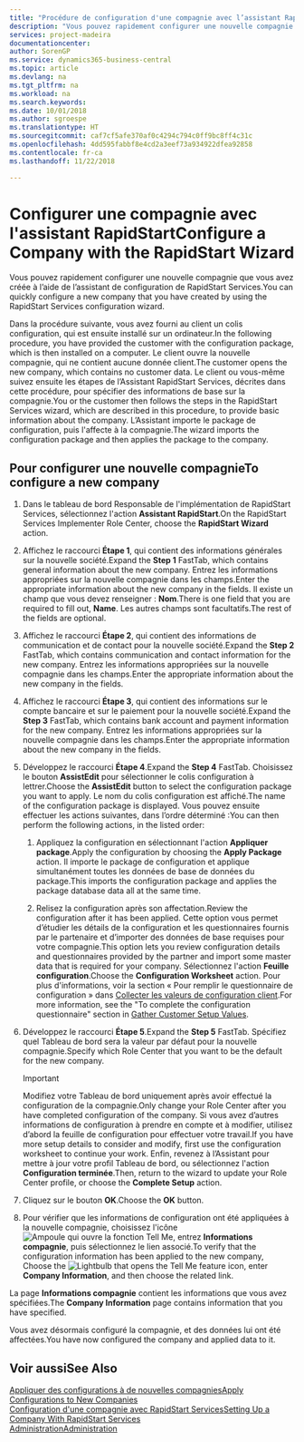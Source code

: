 ```yaml
---
title: "Procédure de configuration d'une compagnie avec l’assistant RapidStart | Microsoft Docs"
description: "Vous pouvez rapidement configurer une nouvelle compagnie que vous avez créée à l’aide de l’assistant de configuration de RapidStart Services."
services: project-madeira
documentationcenter: 
author: SorenGP
ms.service: dynamics365-business-central
ms.topic: article
ms.devlang: na
ms.tgt_pltfrm: na
ms.workload: na
ms.search.keywords: 
ms.date: 10/01/2018
ms.author: sgroespe
ms.translationtype: HT
ms.sourcegitcommit: caf7cf5afe370af0c4294c794c0ff9bc8ff4c31c
ms.openlocfilehash: 4dd595fabbf8e4cd2a3eef73a934922dfea92858
ms.contentlocale: fr-ca
ms.lasthandoff: 11/22/2018

---
```

# <a name="configure-a-company-with-the-rapidstart-wizard"></a><span data-ttu-id="9bbfe-103">Configurer une compagnie avec l'assistant RapidStart</span><span class="sxs-lookup"><span data-stu-id="9bbfe-103">Configure a Company with the RapidStart Wizard</span></span>
<span data-ttu-id="9bbfe-104">Vous pouvez rapidement configurer une nouvelle compagnie que vous avez créée à l’aide de l’assistant de configuration de RapidStart Services.</span><span class="sxs-lookup"><span data-stu-id="9bbfe-104">You can quickly configure a new company that you have created by using the RapidStart Services configuration wizard.</span></span>

<span data-ttu-id="9bbfe-105">Dans la procédure suivante, vous avez fourni au client un colis configuration, qui est ensuite installé sur un ordinateur.</span><span class="sxs-lookup"><span data-stu-id="9bbfe-105">In the following procedure, you have provided the customer with the configuration package, which is then installed on a computer.</span></span> <span data-ttu-id="9bbfe-106">Le client ouvre la nouvelle compagnie, qui ne contient aucune donnée client.</span><span class="sxs-lookup"><span data-stu-id="9bbfe-106">The customer opens the new company, which contains no customer data.</span></span> <span data-ttu-id="9bbfe-107">Le client ou vous-même suivez ensuite les étapes de l’Assistant RapidStart Services, décrites dans cette procédure, pour spécifier des informations de base sur la compagnie.</span><span class="sxs-lookup"><span data-stu-id="9bbfe-107">You or the customer then follows the steps in the RapidStart Services wizard, which are described in this procedure, to provide basic information about the company.</span></span> <span data-ttu-id="9bbfe-108">L’Assistant importe le package de configuration, puis l'affecte à la compagnie.</span><span class="sxs-lookup"><span data-stu-id="9bbfe-108">The wizard imports the configuration package and then applies the package to the company.</span></span>  

## <a name="to-configure-a-new-company"></a><span data-ttu-id="9bbfe-109">Pour configurer une nouvelle compagnie</span><span class="sxs-lookup"><span data-stu-id="9bbfe-109">To configure a new company</span></span>  
1. <span data-ttu-id="9bbfe-110">Dans le tableau de bord Responsable de l'implémentation de RapidStart Services, sélectionnez l'action **Assistant RapidStart**.</span><span class="sxs-lookup"><span data-stu-id="9bbfe-110">On the RapidStart Services Implementer Role Center, choose the **RapidStart Wizard** action.</span></span>  
2. <span data-ttu-id="9bbfe-111">Affichez le raccourci **Étape 1**, qui contient des informations générales sur la nouvelle société.</span><span class="sxs-lookup"><span data-stu-id="9bbfe-111">Expand the **Step 1** FastTab, which contains general information about the new company.</span></span> <span data-ttu-id="9bbfe-112">Entrez les informations appropriées sur la nouvelle compagnie dans les champs.</span><span class="sxs-lookup"><span data-stu-id="9bbfe-112">Enter the appropriate information about the new company in the fields.</span></span> <span data-ttu-id="9bbfe-113">Il existe un champ que vous devez renseigner : **Nom**.</span><span class="sxs-lookup"><span data-stu-id="9bbfe-113">There is one field that you are required to fill out, **Name**.</span></span> <span data-ttu-id="9bbfe-114">Les autres champs sont facultatifs.</span><span class="sxs-lookup"><span data-stu-id="9bbfe-114">The rest of the fields are optional.</span></span>  
3. <span data-ttu-id="9bbfe-115">Affichez le raccourci **Étape 2**, qui contient des informations de communication et de contact pour la nouvelle société.</span><span class="sxs-lookup"><span data-stu-id="9bbfe-115">Expand the **Step 2** FastTab, which contains communication and contact information for the new company.</span></span> <span data-ttu-id="9bbfe-116">Entrez les informations appropriées sur la nouvelle compagnie dans les champs.</span><span class="sxs-lookup"><span data-stu-id="9bbfe-116">Enter the appropriate information about the new company in the fields.</span></span>
4. <span data-ttu-id="9bbfe-117">Affichez le raccourci **Étape 3**, qui contient des informations sur le compte bancaire et sur le paiement pour la nouvelle société.</span><span class="sxs-lookup"><span data-stu-id="9bbfe-117">Expand the **Step 3** FastTab, which contains bank account and payment information for the new company.</span></span> <span data-ttu-id="9bbfe-118">Entrez les informations appropriées sur la nouvelle compagnie dans les champs.</span><span class="sxs-lookup"><span data-stu-id="9bbfe-118">Enter the appropriate information about the new company in the fields.</span></span>  
5. <span data-ttu-id="9bbfe-119">Développez le raccourci **Étape 4**.</span><span class="sxs-lookup"><span data-stu-id="9bbfe-119">Expand the **Step 4** FastTab.</span></span> <span data-ttu-id="9bbfe-120">Choisissez le bouton **AssistEdit** pour sélectionner le colis configuration à lettrer.</span><span class="sxs-lookup"><span data-stu-id="9bbfe-120">Choose the **AssistEdit** button to select the configuration package you want to apply.</span></span> <span data-ttu-id="9bbfe-121">Le nom du colis configuration est affiché.</span><span class="sxs-lookup"><span data-stu-id="9bbfe-121">The name of the configuration package is displayed.</span></span> <span data-ttu-id="9bbfe-122">Vous pouvez ensuite effectuer les actions suivantes, dans l’ordre déterminé :</span><span class="sxs-lookup"><span data-stu-id="9bbfe-122">You can then perform the following actions, in the listed order:</span></span>  

    1. <span data-ttu-id="9bbfe-123">Appliquez la configuration en sélectionnant l'action **Appliquer package**.</span><span class="sxs-lookup"><span data-stu-id="9bbfe-123">Apply the configuration by choosing the **Apply Package** action.</span></span> <span data-ttu-id="9bbfe-124">Il importe le package de configuration et applique simultanément toutes les données de base de données du package.</span><span class="sxs-lookup"><span data-stu-id="9bbfe-124">This imports the configuration package and applies the package database data all at the same time.</span></span>  

    2. <span data-ttu-id="9bbfe-125">Relisez la configuration après son affectation.</span><span class="sxs-lookup"><span data-stu-id="9bbfe-125">Review the configuration after it has been applied.</span></span> <span data-ttu-id="9bbfe-126">Cette option vous permet d’étudier les détails de la configuration et les questionnaires fournis par le partenaire et d’importer des données de base requises pour votre compagnie.</span><span class="sxs-lookup"><span data-stu-id="9bbfe-126">This option lets you review configuration details and questionnaires provided by the partner and import some master data that is required for your company.</span></span> <span data-ttu-id="9bbfe-127">Sélectionnez l'action **Feuille configuration**.</span><span class="sxs-lookup"><span data-stu-id="9bbfe-127">Choose the **Configuration Worksheet** action.</span></span> <span data-ttu-id="9bbfe-128">Pour plus d'informations, voir la section « Pour remplir le questionnaire de configuration » dans [Collecter les valeurs de configuration client](admin-gather-customer-setup-values.md).</span><span class="sxs-lookup"><span data-stu-id="9bbfe-128">For more information, see the "To complete the configuration questionnaire" section in [Gather Customer Setup Values](admin-gather-customer-setup-values.md).</span></span>  

6. <span data-ttu-id="9bbfe-129">Développez le raccourci **Étape 5**.</span><span class="sxs-lookup"><span data-stu-id="9bbfe-129">Expand the **Step 5** FastTab.</span></span> <span data-ttu-id="9bbfe-130">Spécifiez quel Tableau de bord sera la valeur par défaut pour la nouvelle compagnie.</span><span class="sxs-lookup"><span data-stu-id="9bbfe-130">Specify which Role Center that you want to be the default for the new company.</span></span>  

    > [!IMPORTANT]  
    >  <span data-ttu-id="9bbfe-131">Modifiez votre Tableau de bord uniquement après avoir effectué la configuration de la compagnie.</span><span class="sxs-lookup"><span data-stu-id="9bbfe-131">Only change your Role Center after you have completed configuration of the company.</span></span> <span data-ttu-id="9bbfe-132">Si vous avez d’autres informations de configuration à prendre en compte et à modifier, utilisez d’abord la feuille de configuration pour effectuer votre travail.</span><span class="sxs-lookup"><span data-stu-id="9bbfe-132">If you have more setup details to consider and modify, first use the configuration worksheet to continue your work.</span></span> <span data-ttu-id="9bbfe-133">Enfin, revenez à l’Assistant pour mettre à jour votre profil Tableau de bord, ou sélectionnez l'action **Configuration terminée**.</span><span class="sxs-lookup"><span data-stu-id="9bbfe-133">Then, return to the wizard to update your Role Center profile, or choose the **Complete Setup** action.</span></span>

7. <span data-ttu-id="9bbfe-134">Cliquez sur le bouton **OK**.</span><span class="sxs-lookup"><span data-stu-id="9bbfe-134">Choose the **OK** button.</span></span>  
8. <span data-ttu-id="9bbfe-135">Pour vérifier que les informations de configuration ont été appliquées à la nouvelle compagnie, choisissez l'icône ![Ampoule qui ouvre la fonction Tell Me](media/ui-search/search_small.png "Dites-moi ce que vous voulez faire"), entrez **Informations compagnie**, puis sélectionnez le lien associé.</span><span class="sxs-lookup"><span data-stu-id="9bbfe-135">To verify that the configuration information has been applied to the new company, Choose the ![Lightbulb that opens the Tell Me feature](media/ui-search/search_small.png "Tell me what you want to do") icon, enter **Company Information**, and then choose the related link.</span></span>

<span data-ttu-id="9bbfe-136">La page **Informations compagnie** contient les informations que vous avez spécifiées.</span><span class="sxs-lookup"><span data-stu-id="9bbfe-136">The **Company Information** page contains information that you have specified.</span></span>   

<span data-ttu-id="9bbfe-137">Vous avez désormais configuré la compagnie, et des données lui ont été affectées.</span><span class="sxs-lookup"><span data-stu-id="9bbfe-137">You have now configured the company and applied data to it.</span></span>  

## <a name="see-also"></a><span data-ttu-id="9bbfe-138">Voir aussi</span><span class="sxs-lookup"><span data-stu-id="9bbfe-138">See Also</span></span>  
[<span data-ttu-id="9bbfe-139">Appliquer des configurations à de nouvelles compagnies</span><span class="sxs-lookup"><span data-stu-id="9bbfe-139">Apply Configurations to New Companies</span></span>](admin-apply-configuration-to-new-companies.md)  
[<span data-ttu-id="9bbfe-140">Configuration d'une compagnie avec RapidStart Services</span><span class="sxs-lookup"><span data-stu-id="9bbfe-140">Setting Up a Company With RapidStart Services</span></span>](admin-set-up-a-company-with-rapidstart.md)  
[<span data-ttu-id="9bbfe-141">Administration</span><span class="sxs-lookup"><span data-stu-id="9bbfe-141">Administration</span></span>](admin-setup-and-administration.md)

